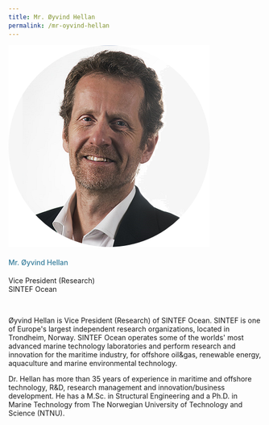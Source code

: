 ```yaml
---
title: Mr. Øyvind Hellan
permalink: /mr-oyvind-hellan
---
```

<div class="row">
            <div class="col is-3">
              <img src="images/speakers/Oyvind-Hellan.png">
            </div>
            <div class="col is-9 speaker-details">
              <h4>Mr. Øyvind Hellan</h4>
<p>Vice President (Research)<br>
SINTEF Ocean</p><br>
<p>
Øyvind Hellan is Vice President (Research) of SINTEF Ocean.  SINTEF is one of Europe's largest independent research organizations, located in Trondheim, Norway.  SINTEF Ocean operates some of the worlds' most advanced marine technology laboratories and perform research and innovation for the maritime industry, for offshore oil&gas, renewable energy, aquaculture and marine environmental technology.</p><p>

Dr. Hellan has more than 35 years of experience in maritime and offshore technology, R&D, research management and innovation/business development.  He has a M.Sc. in Structural Engineering and a Ph.D. in Marine Technology from The Norwegian University of Technology and Science (NTNU). </p>
            </div>
          </div> 
					
<style type="text/css"> 
    .is-left{
      text-align: left;
    }
    h4{
      font-weight: 500; 
      color: #337B9A !important;
    }
     .speaker-details p { text-align: justified; }
  </style>
